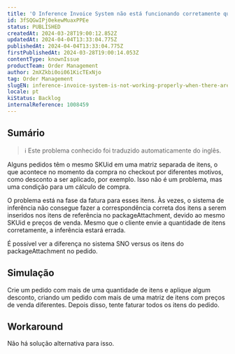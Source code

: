 ```yaml
---
title: 'O Inference Invoice System não está funcionando corretamente quando há o mesmo SKUid em diferentes itens de matriz'
id: 3fSQGwIPj0ekewMuaxPPEe
status: PUBLISHED
createdAt: 2024-03-28T19:00:12.852Z
updatedAt: 2024-04-04T13:33:04.775Z
publishedAt: 2024-04-04T13:33:04.775Z
firstPublishedAt: 2024-03-28T19:00:14.053Z
contentType: knownIssue
productTeam: Order Management
author: 2mXZkbi0oi061KicTExNjo
tag: Order Management
slugEN: inference-invoice-system-is-not-working-properly-when-there-are-same-skuid-in-different-array-items
locale: pt
kiStatus: Backlog
internalReference: 1008459
---
```


## Sumário

>ℹ️ Este problema conhecido foi traduzido automaticamente do inglês.


Alguns pedidos têm o mesmo SKUid em uma matriz separada de itens, o que acontece no momento da compra no checkout por diferentes motivos, como desconto a ser aplicado, por exemplo.
Isso não é um problema, mas uma condição para um cálculo de compra.

O problema está na fase da fatura para esses itens. Às vezes, o sistema de inferência não consegue fazer a correspondência correta dos itens a serem inseridos nos itens de referência no packageAttachment, devido ao mesmo SKUid e preços de venda.
Mesmo que o cliente envie a quantidade de itens corretamente, a inferência estará errada.

É possível ver a diferença no sistema SNO versus os itens do packageAttachment no pedido.

## Simulação


Crie um pedido com mais de uma quantidade de itens e aplique algum desconto, criando um pedido com mais de uma matriz de itens com preços de venda diferentes. Depois disso, tente faturar todos os itens do pedido.




## Workaround


Não há solução alternativa para isso.





